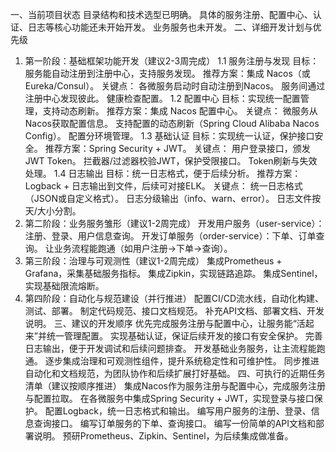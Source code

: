 一、当前项目状态
目录结构和技术选型已明确。
具体的服务注册、配置中心、认证、日志等核心功能还未开始开发。
业务服务也未开发。
二、详细开发计划与优先级
1. 第一阶段：基础框架功能开发（建议2-3周完成）
1.1 服务注册与发现
目标：服务能自动注册到注册中心，支持服务发现。
推荐方案：集成 Nacos（或 Eureka/Consul）。
关键点：
各微服务启动时自动注册到Nacos。
服务间通过注册中心发现彼此。
健康检查配置。
1.2 配置中心
目标：实现统一配置管理，支持动态刷新。
推荐方案：集成 Nacos 配置中心。
关键点：
微服务从Nacos获取配置信息。
支持配置的动态刷新（Spring Cloud Alibaba Nacos Config）。
配置分环境管理。
1.3 基础认证
目标：实现统一认证，保护接口安全。
推荐方案：Spring Security + JWT。
关键点：
用户登录接口，颁发JWT Token。
拦截器/过滤器校验JWT，保护受限接口。
Token刷新与失效处理。
1.4 日志输出
目标：统一日志格式，便于后续分析。
推荐方案：Logback + 日志输出到文件，后续可对接ELK。
关键点：
统一日志格式（JSON或自定义格式）。
日志分级输出（info、warn、error）。
日志文件按天/大小分割。
2. 第二阶段：业务服务雏形（建议1-2周完成）
开发用户服务（user-service）：注册、登录、用户信息查询。
开发订单服务（order-service）：下单、订单查询。
让业务流程能跑通（如用户注册→下单→查询）。
3. 第三阶段：治理与可观测性（建议1-2周完成）
集成Prometheus + Grafana，采集基础服务指标。
集成Zipkin，实现链路追踪。
集成Sentinel，实现基础限流熔断。
4. 第四阶段：自动化与规范建设（并行推进）
配置CI/CD流水线，自动化构建、测试、部署。
制定代码规范、接口文档规范。
补充API文档、部署文档、开发说明。
三、建议的开发顺序
优先完成服务注册与配置中心，让服务能“活起来”并统一管理配置。
实现基础认证，保证后续开发的接口有安全保护。
完善日志输出，便于开发调试和后续问题排查。
开发基础业务服务，让主流程能跑通。
逐步集成治理和可观测性组件，提升系统稳定性和可维护性。
同步推进自动化和文档规范，为团队协作和后续扩展打好基础。
四、可执行的近期任务清单（建议按顺序推进）
集成Nacos作为服务注册与配置中心，完成服务注册与配置拉取。
在各微服务中集成Spring Security + JWT，实现登录与接口保护。
配置Logback，统一日志格式和输出。
编写用户服务的注册、登录、信息查询接口。
编写订单服务的下单、查询接口。
编写一份简单的API文档和部署说明。
预研Prometheus、Zipkin、Sentinel，为后续集成做准备。